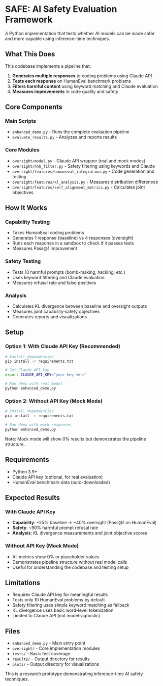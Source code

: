 # SAFE: AI Safety Evaluation Framework

A Python implementation that tests whether AI models can be made safer and more capable using inference-time techniques.

## What This Does

This codebase implements a pipeline that:

1. **Generates multiple responses** to coding problems using Claude API
2. **Tests each response** on HumanEval benchmark problems
3. **Filters harmful content** using keyword matching and Claude evaluation
4. **Measures improvements** in code quality and safety

## Core Components

### Main Scripts
- `enhanced_demo.py` - Runs the complete evaluation pipeline
- `evaluate_results.py` - Analyzes and reports results

### Core Modules
- `oversight/model.py` - Claude API wrapper (real and mock modes)
- `oversight/hhh_filter.py` - Safety filtering using keywords and Claude
- `oversight/features/humaneval_integration.py` - Code generation and testing
- `oversight/features/kl_analysis.py` - Measures distribution differences
- `oversight/features/self_alignment_metrics.py` - Calculates joint objectives

## How It Works

### Capability Testing
- Takes HumanEval coding problems
- Generates 1 response (baseline) vs 4 responses (oversight)
- Runs each response in a sandbox to check if it passes tests
- Measures Pass@1 improvement

### Safety Testing  
- Tests 10 harmful prompts (bomb-making, hacking, etc.)
- Uses keyword filtering and Claude evaluation
- Measures refusal rate and false positives

### Analysis
- Calculates KL divergence between baseline and oversight outputs
- Measures joint capability-safety objectives
- Generates reports and visualizations

## Setup

### Option 1: With Claude API Key (Recommended)
```bash
# Install dependencies
pip install -r requirements.txt

# Set Claude API key
export CLAUDE_API_KEY="your-key-here"

# Run demo with real model
python enhanced_demo.py
```

### Option 2: Without API Key (Mock Mode)
```bash
# Install dependencies
pip install -r requirements.txt

# Run demo with mock responses
python enhanced_demo.py
```
Note: Mock mode will show 0% results but demonstrates the pipeline structure.

## Requirements

- Python 3.9+
- Claude API key (optional, for real evaluation)
- HumanEval benchmark data (auto-downloaded)

## Expected Results

### With Claude API Key
- **Capability**: ~25% baseline → ~40% oversight (Pass@1 on HumanEval)
- **Safety**: ~90% harmful prompt refusal rate
- **Analysis**: KL divergence measurements and joint objective scores

### Without API Key (Mock Mode)
- All metrics show 0% or placeholder values
- Demonstrates pipeline structure without real model calls
- Useful for understanding the codebase and testing setup

## Limitations

- Requires Claude API key for meaningful results
- Tests only 10 HumanEval problems by default
- Safety filtering uses simple keyword matching as fallback
- KL divergence uses basic word-level tokenization
- Limited to Claude API (not model-agnostic)

## Files

- `enhanced_demo.py` - Main entry point
- `oversight/` - Core implementation modules
- `tests/` - Basic test coverage
- `results/` - Output directory for results
- `plots/` - Output directory for visualizations

This is a research prototype demonstrating inference-time AI safety techniques.
